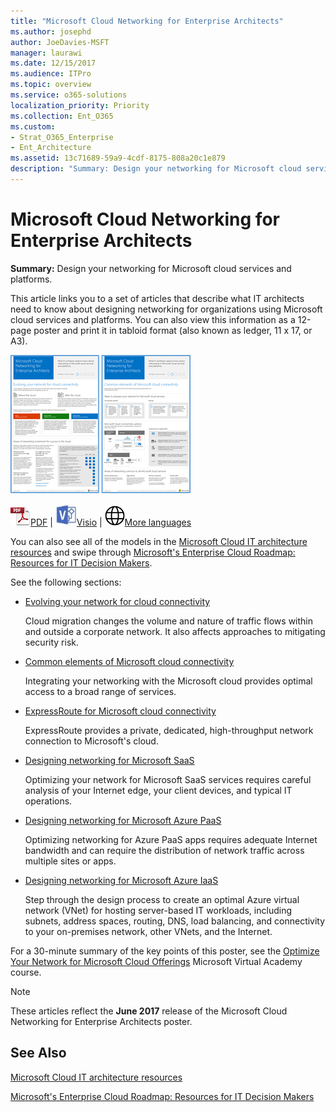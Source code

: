 ```yaml
---
title: "Microsoft Cloud Networking for Enterprise Architects"
ms.author: josephd
author: JoeDavies-MSFT
manager: laurawi
ms.date: 12/15/2017
ms.audience: ITPro
ms.topic: overview
ms.service: o365-solutions
localization_priority: Priority
ms.collection: Ent_O365
ms.custom:
- Strat_O365_Enterprise
- Ent_Architecture
ms.assetid: 13c71689-59a9-4cdf-8175-808a20c1e879
description: "Summary: Design your networking for Microsoft cloud services and platforms."
---
```


# Microsoft Cloud Networking for Enterprise Architects

 **Summary:** Design your networking for Microsoft cloud services and platforms.
  
This article links you to a set of articles that describe what IT architects need to know about designing networking for organizations using Microsoft cloud services and platforms. You can also view this information as a 12-page poster and print it in tabloid format (also known as ledger, 11 x 17, or A3).
  
[![Thumb image for Microsoft cloud networking model](images/95e8ab6a-b4d0-4836-acc1-b0b77ebf46e6.png)  
](https://go.microsoft.com/fwlink/p/?linkid=842073)
  
![PDF file](images/ITPro_Other_PDFicon.png)[PDF](https://go.microsoft.com/fwlink/p/?linkid=842073) | ![Visio file](images/ITPro_Other_VisioIcon.jpg)[Visio](https://go.microsoft.com/fwlink/p/?linkid=842074) | ![See a page with versions in additional languages](images/e16c992d-b0f8-48ae-bf44-db7a9fcaab9e.png)[More languages](https://www.microsoft.com/download/details.aspx?id=54425)
  
You can also see all of the models in the [Microsoft Cloud IT architecture resources](microsoft-cloud-it-architecture-resources.md) and swipe through [Microsoft's Enterprise Cloud Roadmap: Resources for IT Decision Makers](https://aka.ms/cloudarchitecture).
  
See the following sections:
  
- [Evolving your network for cloud connectivity](evolving-your-network-for-cloud-connectivity.md)
    
    Cloud migration changes the volume and nature of traffic flows within and outside a corporate network. It also affects approaches to mitigating security risk.
    
- [Common elements of Microsoft cloud connectivity](common-elements-of-microsoft-cloud-connectivity.md)
    
    Integrating your networking with the Microsoft cloud provides optimal access to a broad range of services.
    
- [ExpressRoute for Microsoft cloud connectivity](expressroute-for-microsoft-cloud-connectivity.md)
    
    ExpressRoute provides a private, dedicated, high-throughput network connection to Microsoft's cloud.
    
- [Designing networking for Microsoft SaaS](designing-networking-for-microsoft-saas.md)
    
    Optimizing your network for Microsoft SaaS services requires careful analysis of your Internet edge, your client devices, and typical IT operations.
    
- [Designing networking for Microsoft Azure PaaS](designing-networking-for-microsoft-azure-paas.md)
    
    Optimizing networking for Azure PaaS apps requires adequate Internet bandwidth and can require the distribution of network traffic across multiple sites or apps.
    
- [Designing networking for Microsoft Azure IaaS](designing-networking-for-microsoft-azure-iaas.md)
    
    Step through the design process to create an optimal Azure virtual network (VNet) for hosting server-based IT workloads, including subnets, address spaces, routing, DNS, load balancing, and connectivity to your on-premises network, other VNets, and the Internet.
    
For a 30-minute summary of the key points of this poster, see the [Optimize Your Network for Microsoft Cloud Offerings](https://mva.microsoft.com/en-US/training-courses/optimize-your-network-for-microsoft-cloud-offerings-17743) Microsoft Virtual Academy course.
  
> [!NOTE]
> These articles reflect the **June 2017** release of the Microsoft Cloud Networking for Enterprise Architects poster.
  
## See Also

[Microsoft Cloud IT architecture resources](microsoft-cloud-it-architecture-resources.md)

[Microsoft's Enterprise Cloud Roadmap: Resources for IT Decision Makers](https://sway.com/FJ2xsyWtkJc2taRD)



